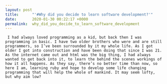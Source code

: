 ```yaml
---
layout: post
title:      "'#Why did you decide to learn software development?'"
date:       2020-01-30 00:22:17 +0000
permalink:  why_did_you_decide_to_learn_software_development
---
```


     I had always loved programming as a kid, but back then I was programming in basic. I have two older brothers who were and are still programmers, so I’ve been surrounded by it my whole life. As I got older I got into construction and have been doing that since I was 21. As the internet came out and html was the big thing, I had always wanted to get back into it, to learn the behind the scenes workings of how it all happens. As they say, there’s no better time than now, so here I am, learning ruby and hope to develop some life changing programming that will help the whole of mankind. It may seem lofty, but why aim low?
